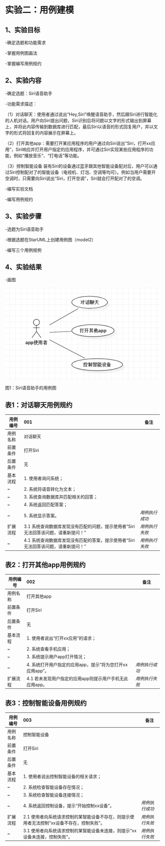 # 实验二：用例建模

## 1、实验目标
 
-确定选题和功能需求

-掌握用例图画法

-掌握编写用例规约

## 2、实验内容

-确定选题：Siri语音助手

-功能需求描述：

（1）对话聊天：使用者通过说出“Hey,Siri”唤醒语音助手，然后跟Siri进行智能化的人机对话。用户向Siri提出问题，Siri识别后将问题以文字的形式输出到屏幕上，并将此内容传输到数据库进行匹配，最后Siri以语音的形式回复用户，并以文字的形式将回复的内容展示在屏幕上。

（2）打开其他app：需要打开某应用程序的用户通过向Siri说出“Siri，打开xx应用”，Siri响应并打开用户指定的应用程序，并可通过Siri实现某些应用程序的功能，例如“播放音乐”、“打电话”等功能。

（3）控制智能设备
装有Siri的设备通过蓝牙跟其他智能设备配对后，用户可以通过Siri控制配对了的智能设备（电视机、灯泡、空调等均可）。例如当用户需要开空调时，只需要向Siri说出“Siri，打开空调”，Siri就会打开配对了的空调。

-编写实验文档

-编写用例规约

## 3、实验步骤

-选题为Siri语音助手

-根据选题在StarUML上创建用例图（model2）

-编写三个用例规例

## 4、实验结果

-画图

![用例图](./model2.jpg)

图1：Siri语音助手的用例图

## 表1：对话聊天用例规约  

 用例编号   | 001 | 备注  
  -|:-|- 
 用例名称   | 对话聊天 |   
 前置条件   |    打开Siri |   
 后置条件   |   无  |   
 基本流程   | 1.	使用者询问系统；  |  
 ~| 2. 系统将语音转化为文本；  |   
 ~| 3.	系统查询数据库并匹配相关的回答；  |   
 ~| 4. 系统返回匹配答案；  |   
 ~| 5. 系统显示答案。  |  *用例执行成功*
 扩展流程  | 3.1	系统查询数据库发现没有匹配的问题，提示使用者“Siri无法回答该问题，请重新提问！”|  *用例执行失败* 
 ~|4.1 系统查询数据库发现没有匹配的答案，提示使用者“Siri无法回答该问题，请重新提问！”|  *用例执行失败* 
 
 
 ## 表2：打开其他app用例规约  

 用例编号  | 002| 备注  
 -|:-|-  
 用例名称  | 打开其他app  |   
 前置条件  |  打开Siri  |   
 后置条件  |   无 | 
 基本流程  | 1. 使用者说出“打开xx应用”的请求；  |    
 ~| 2. 系统查看手机应用；  |   
 ~| 3. 系统提示用户app打开情况；  |   
 ~| 4. 系统打开用户指定的应用app，提示“将为您打开xx应用app”。  |  *用例执行成功* 
 扩展流程  |4.1	若未发现用户指定的应用app则提示用户手机无此应用app。 | *用例执行失败*   
 
 
 ## 表3：控制智能设备用例规约  

 用例编号  |003 | 备注  
 -|:-|-  
 用例名称  | 控制智能设备  |   
 前置条件  | 打开Siri   |    
 后置条件  |  无   |   
 基本流程  |1.	使用者说出控制智能设备的相关请求；  |
 ~| 2.	系统检查智能设备存在情况； |   
 ~| 3.	系统检查智能设备连接情况； |     
 ~| 4.	系统返回控制设备，提示“开始控制xx设备”。  | *用例执行成功*  
 扩展流程  | 2.1 使用者向系统请求控制的某智能设备不存在，则提示使用者无法控制“xx设备不存在，控制失败”。  |*用例执行失败* 
 ~| 3.1 使用者向系统请求控制的某智能设备未连接，则提示“xx设备未连接，控制失败"。  |*用例执行失败* 
